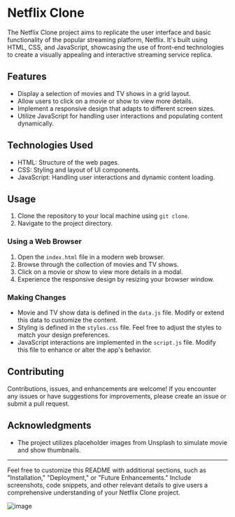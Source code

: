 # Netflix Clone

The Netflix Clone project aims to replicate the user interface and basic functionality of the popular streaming platform, Netflix. It's built using HTML, CSS, and JavaScript, showcasing the use of front-end technologies to create a visually appealing and interactive streaming service replica.

## Features

- Display a selection of movies and TV shows in a grid layout.
- Allow users to click on a movie or show to view more details.
- Implement a responsive design that adapts to different screen sizes.
- Utilize JavaScript for handling user interactions and populating content dynamically.

## Technologies Used

- HTML: Structure of the web pages.
- CSS: Styling and layout of UI components.
- JavaScript: Handling user interactions and dynamic content loading.

## Usage

1. Clone the repository to your local machine using `git clone`.
2. Navigate to the project directory.

### Using a Web Browser

1. Open the `index.html` file in a modern web browser.
2. Browse through the collection of movies and TV shows.
3. Click on a movie or show to view more details in a modal.
4. Experience the responsive design by resizing your browser window.

### Making Changes

- Movie and TV show data is defined in the `data.js` file. Modify or extend this data to customize the content.
- Styling is defined in the `styles.css` file. Feel free to adjust the styles to match your design preferences.
- JavaScript interactions are implemented in the `script.js` file. Modify this file to enhance or alter the app's behavior.

## Contributing

Contributions, issues, and enhancements are welcome! If you encounter any issues or have suggestions for improvements, please create an issue or submit a pull request.


## Acknowledgments

- The project utilizes placeholder images from Unsplash to simulate movie and show thumbnails.

---

Feel free to customize this README with additional sections, such as "Installation," "Deployment," or "Future Enhancements." Include screenshots, code snippets, and other relevant details to give users a comprehensive understanding of your Netflix Clone project.


![image](https://github.com/iamrajagopal/Netflix-clone/assets/111883247/b0268796-be93-4570-8f2b-9f4fbc4595bb)

